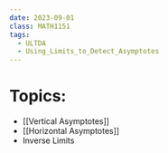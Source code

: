```yaml
---
date: 2023-09-01
class: MATH1151
tags:
  - ULTDA
  - Using_Limits_to_Detect_Asymptotes
---
```

# Topics:
- [[Vertical Asymptotes]]
- [[Horizontal Asymptotes]]
- Inverse Limits


 